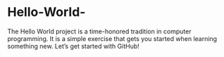 # Hello-World-
The Hello World project is a time-honored tradition in computer programming. It is a simple exercise that gets you started when learning something new. Let’s get started with GitHub!
